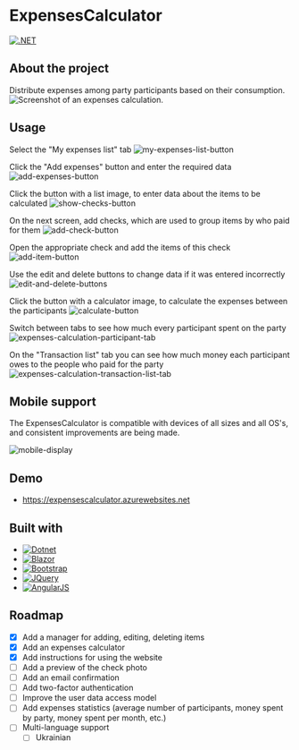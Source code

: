 # ExpensesCalculator

[![.NET](https://github.com/OleksPal/ExpensesCalculator/actions/workflows/dotnet.yml/badge.svg)](https://github.com/OleksPal/ExpensesCalculator/actions/workflows/dotnet.yml)

## About the project
Distribute expenses among party participants based on their consumption.
![Screenshot of an expenses calculation.](src/wwwroot/images/9-expenses-calculation-transaction-list-tab.jpg)

## Usage
Select the "My expenses list" tab
![my-expenses-list-button](src/wwwroot/images/1-my-expenses-list-button.jpg)

Click the "Add expenses" button and enter the required data
![add-expenses-button](src/wwwroot/images/2-add-expenses-button.jpg)

Click the button with a list image, to enter data about the items to be calculated
![show-checks-button](src/wwwroot/images/3-show-checks-button.jpg)

On the next screen, add checks, which are used to group items by who paid for them
![add-check-button](src/wwwroot/images/4-add-check-button.jpg)

Open the appropriate check and add the items of this check
![add-item-button](src/wwwroot/images/5-add-item-button.jpg)

Use the edit and delete buttons to change data if it was entered incorrectly
![edit-and-delete-buttons](src/wwwroot/images/6-edit-and-delete-buttons.jpg)

Click the button with a calculator image, to calculate the expenses between the participants
![calculate-button](src/wwwroot/images/7-calculate-button.jpg)

Switch between tabs to see how much every participant spent on the party
![expenses-calculation-participant-tab](src/wwwroot/images/8-expenses-calculation-participant-tab.jpg)

On the "Transaction list" tab you can see how much money each participant owes to the people who paid for the party
![expenses-calculation-transaction-list-tab](src/wwwroot/images/9-expenses-calculation-transaction-list-tab.jpg)

## Mobile support
The ExpensesCalculator is compatible with devices of all sizes and all OS's, and consistent improvements are being made.

![mobile-display](src/wwwroot/images/mobile-display.jpg)

## Demo
* https://expensescalculator.azurewebsites.net

## Built with 
* [![Dotnet][Dotnet.com]][Dotnet-url]
* [![Blazor][Blazor.com]][Blazor-url]
* [![Bootstrap][Bootstrap.com]][Bootstrap-url]
* [![JQuery][JQuery.com]][JQuery-url]
* [![AngularJS][AngularJS.org]][AngularJS-url]

## Roadmap
- [x] Add a manager for adding, editing, deleting items
- [x] Add an expenses calculator
- [x] Add instructions for using the website
- [ ] Add a preview of the check photo
- [ ] Add an email confirmation
- [ ] Add two-factor authentication
- [ ] Improve the user data access model
- [ ] Add expenses statistics (average number of participants, money spent by party, money spent per month, etc.)
- [ ] Multi-language support
    - [ ] Ukrainian

<!-- MARKDOWN LINKS & IMAGES -->
[Dotnet.com]: https://img.shields.io/badge/.NET-512BD4?style=for-the-badge&logo=dotnet&logoColor=white
[Dotnet-url]: https://dotnet.microsoft.com
[Blazor.com]: https://img.shields.io/badge/Blazor-512BD4?style=for-the-badge&logo=blazor&logoColor=white
[Blazor-url]: https://dotnet.microsoft.com/en-us/apps/aspnet/web-apps/blazor
[Bootstrap.com]: https://img.shields.io/badge/Bootstrap-563D7C?style=for-the-badge&logo=bootstrap&logoColor=white
[Bootstrap-url]: https://getbootstrap.com
[JQuery.com]: https://img.shields.io/badge/jQuery-0769AD?style=for-the-badge&logo=jquery&logoColor=white
[JQuery-url]: https://jquery.com 
[AngularJS.org]: https://img.shields.io/badge/angular.js-%23E23237.svg?style=for-the-badge&logo=angularjs&logoColor=white
[AngularJS-url]: https://angularjs.org
